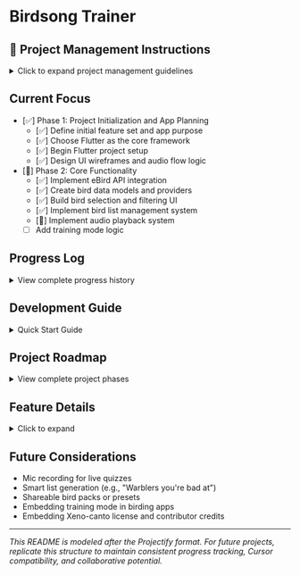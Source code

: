 # Birdsong Trainer

## 🚨 Project Management Instructions
<details>
<summary>Click to expand project management guidelines</summary>

**IMPORTANT**: This README is a living document managed by Projectify and Cursor.
To maintain compatibility and effectiveness:
1. Do not modify the structure of special sections (marked with 🚨)
2. Keep all Cursor-specific metadata intact
3. Update the Progress Log with every significant change
4. Use the provided section templates for new content
5. Maintain the established heading hierarchy
</details>

## Current Focus
- [✅] Phase 1: Project Initialization and App Planning
  - [✅] Define initial feature set and app purpose
  - [✅] Choose Flutter as the core framework
  - [✅] Begin Flutter project setup
  - [✅] Design UI wireframes and audio flow logic
- [🔄] Phase 2: Core Functionality
  - [✅] Implement eBird API integration
  - [✅] Create bird data models and providers
  - [✅] Build bird selection and filtering UI
  - [✅] Implement bird list management system
  - [🔄] Implement audio playback system
  - [ ] Add training mode logic

## Progress Log
<details>
<summary>View complete progress history</summary>

### 2025-04-11 (Evening)
- Phase: Phase 2 - Core Functionality
- Work completed:
  - Fixed critical API integration issues
    - Resolved CSV parsing errors in eBird API responses
    - Updated taxonomy endpoint handling to properly parse CSV data
    - Implemented proper error handling for API responses
    - Added detailed logging for debugging API calls
  - Enhanced Audio Player System
    - Converted AudioPlayerProvider to use AsyncValue for better state management
    - Implemented proper loading and error states
    - Added robust error handling for audio playback
    - Updated UI to handle async states with loading indicators
  - Updated Learning Mode Screen
    - Integrated with new AsyncValue-based AudioPlayerProvider
    - Added proper error handling and loading states
    - Improved user feedback during audio playback
    - Fixed method name inconsistencies (playBirdSong → playBirdAudio)
  - Technical Improvements:
    - Standardized method names across providers
    - Enhanced error handling throughout the app
    - Improved state management consistency
    - Added comprehensive logging for debugging
- Challenges encountered:
  - CSV parsing issues with eBird API responses
  - State management synchronization between providers
  - Method name inconsistencies across components
  - Async state handling in UI components
- Next steps:
  - Implement proper audio caching system
  - Add offline support for bird data
  - Enhance error recovery mechanisms
  - Begin implementing training mode logic

### 2025-04-10 (Evening)
- Phase: Phase 2 - Core Functionality
- Work completed:
  - Implemented comprehensive bird list management system
    - Created `BirdList` model with support for predefined and custom lists
    - Implemented `BirdListsNotifier` for state management
    - Built full-screen bird list editor with tabbed interface
    - Added region-based bird filtering
    - Implemented list creation, editing, and deletion
  - Enhanced UI/UX for bird list management
    - Converted edit dialog to full-screen view for better usability
    - Added tabbed interface for managing birds in list
    - Implemented loading states and error handling
    - Added refresh functionality for region changes
  - Technical improvements:
    - Proper state management with Riverpod
    - Efficient bird data fetching and caching
    - Robust error handling for API calls
    - Clean separation of concerns between models and UI
- Challenges encountered:
  - Managing state updates in the list editor
  - Handling API response data conversion
  - Ensuring proper cleanup of resources
  - Maintaining list consistency during edits
- Next steps:
  - Implement audio playback system
  - Add training mode logic
  - Add data persistence for custom lists
  - Implement bird call playback

### 2025-04-10 (Afternoon)
- Phase: Phase 2 - Core Functionality
- Work completed:
  - Implemented eBird API integration with secure key handling
  - Created comprehensive bird data models (Bird, BirdList)
  - Built bird selection screen with region filtering
  - Implemented Riverpod state management
  - Added error handling and logging for API calls
- Challenges encountered:
  - Species code mismatches between our lists and eBird
  - API endpoint structure required adjustments
  - Region code format differences needed resolution
- Next steps:
  - Fix species code mismatches
  - Implement proper error recovery
  - Add data persistence
  - Begin audio playback implementation

### 2025-04-10 (Morning)
- Phase: Phase 1 - Project Initialization
- Work completed:
  - Set up Flutter project structure
  - Implemented basic bird data models
  - Created initial UI wireframes
  - Added core dependencies
- Next steps:
  - Begin eBird API integration
  - Implement state management
  - Create bird selection UI

### 2025-04-10 (Early Morning)
- Phase: Phase 1 - Project Initialization
- Work completed:
  - Defined project scope and features
  - Selected Flutter as development framework
  - Created initial project structure
- Next steps:
  - Set up development environment
  - Create basic app structure
  - Begin implementing core features
</details>

## Development Guide
<details>
<summary>Quick Start Guide</summary>

### Dependencies

#### Core Flutter Packages
```yaml
  just_audio: ^0.9.36
  flutter_riverpod: ^2.4.9
  path_provider: ^2.1.1
  http: ^1.1.0
  flutter_dotenv: ^5.1.0
```

#### Setup
1. Install Flutter SDK and run:
   ```bash
   flutter doctor
   ```

2. Create new Flutter app:
   ```bash
   flutter create birdsong_trainer
   cd birdsong_trainer
   ```

3. Add dependencies to `pubspec.yaml`

4. Set up eBird API key:
   - Create `.env` file in project root
   - Add `EBIRD_API_KEY=your_key_here`

5. Run app on desired platform:
   ```bash
   flutter run -d chrome   # for web
   flutter run -d android  # for Android device
   flutter run -d ios      # for iOS
   ```
</details>

## Project Roadmap
<details>
<summary>View complete project phases</summary>

### Phase 1: Foundation & Planning ✅
- [✅] Project idea and scope definition
- [✅] Tool and framework selection (Flutter)
- [✅] App skeleton creation (routing, state management)
- [✅] Create example dataset of 5 bird calls

### Phase 2: Core Functionality 🔄
- [✅] Audio Player UI
  - Play/pause, skip, replay
  - Show species name
- [✅] Playback Modes
  - Single sound
  - Pairs (A then B)
  - Triplets
- [✅] Snippet Logic
  - Full song or 10s clip
  - Store/preprocess snippets
- [✅] Bird List Management
  - Predefined lists (e.g., Northeast Warblers)
  - Custom list creation and editing
  - Region-based bird filtering
  - Full-screen list editor with tabbed interface

### Phase 3: Bird List & User Controls 🔄
- [✅] Species/group selector UI
- [✅] User playlist creation
- [🔄] Shuffle/repeat logic
- [✅] Region-based filtering
- [✅] Family-based filtering

### Phase 4: Progress and Testing
- [ ] Implement training session types
  - [ ] Quiz Mode with multiple choice and text input
  - [ ] Learning Mode with preview and reinforcement options
  - [ ] Speed ID Mode with timing and scoring
  - [ ] Progressive Mode with adaptive difficulty
- [ ] Feedback system
  - [ ] "Correct/Incorrect" tracking
  - [ ] Time-based scoring
  - [ ] Progress tracking
  - [ ] Performance analytics
- [ ] User progress tracking
  - [ ] Mark birds as "known" or "practice more"
  - [ ] Track response time and accuracy
  - [ ] Generate personalized practice lists
- [ ] Optional scorekeeping mode
  - [ ] Session statistics
  - [ ] Historical performance
  - [ ] Achievement system

### Phase 5: Media & Offline Support
- [🔄] Cloud audio (Xeno-canto or Firebase)
- [ ] Offline caching for audio files
- [ ] Optional spectrogram display

### Phase 6: Advanced Features (Stretch Goals)
- [ ] Mic input for field ID
- [ ] Spectrogram-based guessing
- [ ] Flashcard quiz mode
- [ ] AI-generated hints or descriptions
</details>

## Feature Details
<details>
<summary>Click to expand</summary>

### Training Session Types
- **Quiz Mode**
  - Play bird song
  - User selects from multiple choice options
  - Option for text input identification
  - Timed response tracking
  - Score based on accuracy and speed
  - Difficulty levels (easy, medium, hard)

- **Learning Mode**
  - Two sub-modes:
    1. **Preview Mode**: Show bird name first, then play song
    2. **Reinforcement Mode**: Play song first, then reveal bird name
  - Focus on memorization and recognition
  - No scoring, pure learning experience
  - Option to repeat songs
  - Progress tracking for learned birds

- **Speed ID Mode**
  - Play bird song
  - User can pause/stop playback when they think they know the bird
  - Score based on:
    - Accuracy of identification
    - Time taken to identify
    - Portion of song heard (encourages quick recognition)
  - Leaderboard for fastest correct IDs
  - Difficulty settings (e.g., only show common birds, or include rare ones)

- **Progressive Mode**
  - Start with easy birds
  - Gradually introduce more challenging species
  - Track user's success rate
  - Automatically adjust difficulty based on performance
  - Focus on birds the user struggles with

### Bird List Management
- **Predefined Lists**:
  - Northeast Warblers
  - Spring Migrants
  - Common Thrushes
  - Each list includes species codes, common names, and scientific names
  - Region-specific filtering

- **Custom List Creation**:
  - Create new lists with custom names and descriptions
  - Add/remove birds from available species
  - Region-based bird filtering
  - Full-screen editor with tabbed interface

- **List Editing**:
  - Modify list name and description
  - Add/remove birds from the list
  - Change region to see different available birds
  - Real-time updates and state management

### Modes
- **Single Call Mode**: One song plays, user guesses.
- **Pair Mode**: Two back-to-back songs, user identifies both.
- **Triplet Mode**: Three songs for harder training.

### Clip Control
- User can toggle between full song or 10-second clips
- Randomized clip start (for realism)

### Group & Species Selection
- Filterable by:
  - Region (e.g., Northeast US)
  - Family (e.g., Warblers)
  - Difficulty (custom tag or metadata)

### User Feedback
- Clickable "Correct / Incorrect" tracker
- App adjusts frequency of species based on user accuracy
</details>

## Future Considerations
- Mic recording for live quizzes
- Smart list generation (e.g., "Warblers you're bad at")
- Shareable bird packs or presets
- Embedding training mode in birding apps
- Embedding Xeno-canto license and contributor credits

---

_This README is modeled after the Projectify format. For future projects, replicate this structure to maintain consistent progress tracking, Cursor compatibility, and collaborative potential._

